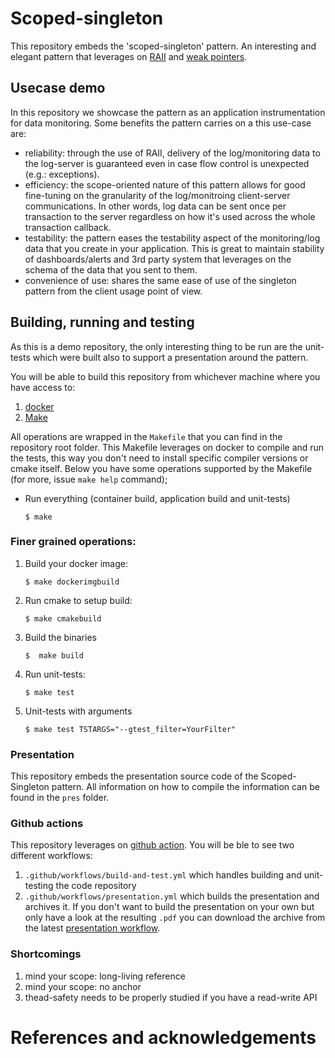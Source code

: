 # Scoped-singleton 

This repository embeds the 'scoped-singleton' pattern. An interesting and elegant pattern that leverages 
on [RAII](https://en.wikipedia.org/wiki/Resource_acquisition_is_initialization#:~:text=In%20RAII%2C%20holding%20a%20resource,finalization) and
[weak pointers](https://en.cppreference.com/w/cpp/memory/weak_ptr). 


## Usecase demo
In this repository we showcase the pattern as an application instrumentation for data monitoring. 
Some benefits the pattern carries on a this use-case are:
* reliability: through the use of RAII, delivery of the log/monitoring data to the log-server
  is guaranteed even in case flow control is unexpected (e.g.: exceptions).
* efficiency: the scope-oriented nature of this pattern allows for good fine-tuning on the granularity
  of the log/monitroing client-server communications. In other words, log data can be sent once per transaction to the 
  server regardless on how it's used across the whole transaction callback.
* testability: the pattern eases the testability aspect of the monitoring/log data that you create in your application.
  This is great to maintain stability of dashboards/alerts and 3rd party system that leverages on the 
  schema of the data that you sent to them.
* convenience of use: shares the same ease of use of the singleton pattern from the client usage point of view. 


## Building, running and testing

As this is a demo repository, the only interesting thing to be run are the unit-tests 
which were built also to support a presentation around the pattern.

You will be able to build this repository from whichever machine where you have access to:
1. [docker](https://www.docker.com/)
2. [Make](https://www.gnu.org/software/make/#:~:text=GNU%20Make%20is%20a%20tool,compute%20it%20from%20other%20files.) 

All operations are wrapped in the `Makefile` that you can find in the repository root folder.
This Makefile leverages on docker to compile and run the tests, this way you don't need to 
install specific compiler versions or cmake itself.
Below you have some operations supported by the Makefile (for more, issue `make help` command);

* Run everything (container build, application build and unit-tests)
   ```shell
   $ make 
   ```

### Finer grained operations:
   
1. Build your docker image:
    ```shell
    $ make dockerimgbuild
    ```
2. Run cmake to setup build:
    ```shell
    $ make cmakebuild
    ```
3. Build the binaries
    ```shell
    $  make build
    ```
4. Run unit-tests:
   ```shell
   $ make test
   ```
4. Unit-tests with arguments
   ```shell
   $ make test TSTARGS="--gtest_filter=YourFilter"
   ```

### Presentation

This repository embeds the presentation source code of the Scoped-Singleton pattern. 
All information on how to compile the information can be found in the `pres` folder.

### Github actions

This repository leverages on [github action](https://github.com/features/actions). 
You will be ble to see two different workflows:

1. `.github/workflows/build-and-test.yml` which handles building and unit-testing the code repository
2. `.github/workflows/presentation.yml` which builds the presentation and archives it. If you don't 
    want to build the presentation on your own but only have a look at the resulting `.pdf` you can 
    download the archive from the latest [presentation workflow](https://github.com/rbroggi/scoped-singleton/actions/workflows/presentation.yml).

### Shortcomings 
1. mind your scope: long-living reference
2. mind your scope: no anchor
3. thead-safety needs to be properly studied if you have a read-write API 

# References and acknowledgements



